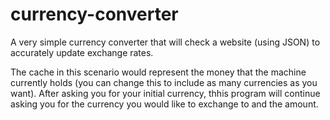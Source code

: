 # currency-converter
A very simple currency converter that will check a website (using JSON) to accurately update exchange rates. 

The cache in this scenario would represent the money that the machine currently holds (you can change this to include as many currencies as you want). After asking you for your initial currency, thhis program will continue asking you for the currency you would like to exchange to and the amount.


